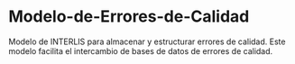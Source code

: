 # Modelo-de-Errores-de-Calidad
Modelo de INTERLIS para almacenar y estructurar errores de calidad. Este modelo facilita el intercambio de bases de datos de errores de calidad.
